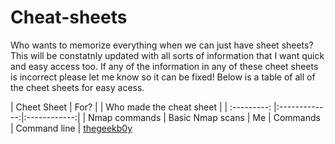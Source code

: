 # Cheat-sheets

Who wants to memorize everything when we can just have sheet sheets? This will be constatnly updated with all sorts of information that I want quick and easy access too. If any of the information in any of these cheet sheets is incorrect please let me know so it can be fixed! Below is a table of all of the cheet sheets for easy acess.

| Cheet Sheet | For?        |  | Who made the cheat sheet |
| :---------: |:-------------:|:------------:|
| Nmap commands | Basic Nmap scans | Me
| Commands | Command line | [thegeekb0y](https://github.com/thegeekyb0y/linuxcommands)
